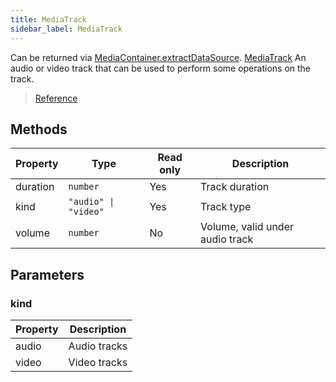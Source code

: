 ```yaml
---
title: MediaTrack
sidebar_label: MediaTrack
---
```


Can be returned via [MediaContainer.extractDataSource](https://developers.weixin.qq.com/miniprogram/dev/api/media/video-processing/MediaContainer.extractDataSource.html). [MediaTrack](https://developers.weixin.qq.com/miniprogram/dev/api/media/video-processing/MediaTrack.html) An audio or video track that can be used to perform some operations on the track.

> [Reference](https://developers.weixin.qq.com/miniprogram/dev/api/media/video-processing/MediaTrack.html)

## Methods

<table>
  <thead>
    <tr>
      <th>Property</th>
      <th>Type</th>
      <th style={{ textAlign: "center"}}>Read only</th>
      <th>Description</th>
    </tr>
  </thead>
  <tbody>
    <tr>
      <td>duration</td>
      <td><code>number</code></td>
      <td style={{ textAlign: "center"}}>Yes</td>
      <td>Track duration</td>
    </tr>
    <tr>
      <td>kind</td>
      <td><code>&quot;audio&quot; | &quot;video&quot;</code></td>
      <td style={{ textAlign: "center"}}>Yes</td>
      <td>Track type</td>
    </tr>
    <tr>
      <td>volume</td>
      <td><code>number</code></td>
      <td style={{ textAlign: "center"}}>No</td>
      <td>Volume, valid under audio track</td>
    </tr>
  </tbody>
</table>

## Parameters

### kind

<table>
  <thead>
    <tr>
      <th>Property</th>
      <th>Description</th>
    </tr>
  </thead>
  <tbody>
    <tr>
      <td>audio</td>
      <td>Audio tracks</td>
    </tr>
    <tr>
      <td>video</td>
      <td>Video tracks</td>
    </tr>
  </tbody>
</table>
